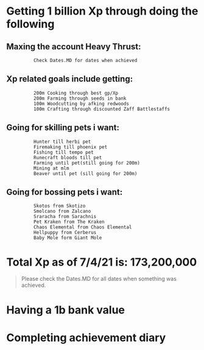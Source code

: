 # Getting 1 billion Xp through doing the following
## Maxing the account Heavy Thrust:
```
          Check Dates.MD for dates when achieved
```
## Xp related goals include getting:
```
          200m Cooking through best gp/Xp
          200m Farming through seeds in bank
          100m Woodcutting by afking redwoods
          100m Crafting through discounted Zaff Battlestaffs
```
## Going for skilling pets i want:
```
          Hunter till herbi pet
          Firemaking till phoenix pet
          Fishing till tempo pet
          Runecraft bloods till pet
          Farming until pet(still going for 200m)
          Mining at mlm
          Beaver until pet (sill going for 200m)
```
## Going for bossing pets i want:
```
          Skotos from Skotizo
          Smolcano from Zalcano
          Sraracha from Sarachnis
          Pet Kraken from The Kraken
          Chaos Elemental from Chaos Elemental
          Hellpuppy from Cerberus
          Baby Mole form Giant Mole
```
# Total Xp as of 7/4/21 is: 173,200,000
> Please check the Dates.MD for all dates when something was achieved.
# Having a 1b bank value
# Completing achievement diary
